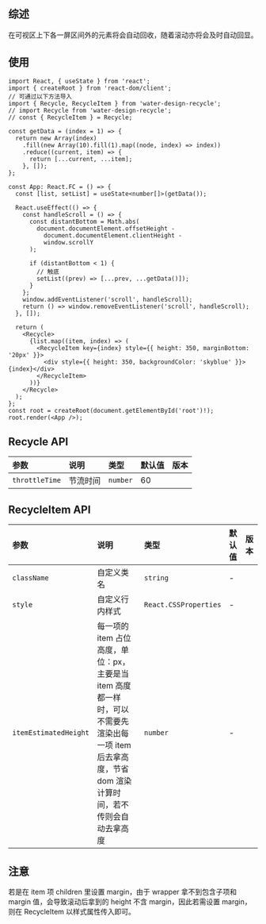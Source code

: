 ## 综述

在可视区上下各一屏区间外的元素将会自动回收，随着滚动亦将会及时自动回显。

## 使用

```tsx
import React, { useState } from 'react';
import { createRoot } from 'react-dom/client';
// 可通过以下方法导入
import { Recycle, RecycleItem } from 'water-design-recycle';
// import Recycle from 'water-design-recycle';
// const { RecycleItem } = Recycle;

const getData = (index = 1) => {
  return new Array(index)
    .fill(new Array(10).fill(1).map((node, index) => index))
    .reduce((current, item) => {
      return [...current, ...item];
    }, []);
};

const App: React.FC = () => {
  const [list, setList] = useState<number[]>(getData());

  React.useEffect(() => {
    const handleScroll = () => {
      const distantBottom = Math.abs(
        document.documentElement.offsetHeight -
          document.documentElement.clientHeight -
          window.scrollY
      );

      if (distantBottom < 1) {
        // 触底
        setList((prev) => [...prev, ...getData()]);
      }
    };
    window.addEventListener('scroll', handleScroll);
    return () => window.removeEventListener('scroll', handleScroll);
  }, []);

  return (
    <Recycle>
      {list.map((item, index) => (
        <RecycleItem key={index} style={{ height: 350, marginBottom: '20px' }}>
          <div style={{ height: 350, backgroundColor: 'skyblue' }}>{index}</div>
        </RecycleItem>
      ))}
    </Recycle>
  );
};
const root = createRoot(document.getElementById('root')!);
root.render(<App />);
```

## Recycle API

| 参数           | 说明     | 类型     | 默认值 | 版本 |
| :------------- | :------- | :------- | :----- | :--- |
| `throttleTime` | 节流时间 | `number` | 60     |      |

## RecycleItem API

| 参数                  | 说明                                                                                                                                                  | 类型                  | 默认值 | 版本 |
| :-------------------- | :---------------------------------------------------------------------------------------------------------------------------------------------------- | :-------------------- | :----- | :--- |
| `className`           | 自定义类名                                                                                                                                            | `string`              | -      |      |
| `style`               | 自定义行内样式                                                                                                                                        | `React.CSSProperties` | -      |      |
| `itemEstimatedHeight` | 每一项的 item 占位高度，单位：px，主要是当 item 高度都一样时，可以不需要先渲染出每一项 item 后去拿高度，节省 dom 渲染计算时间，若不传则会自动去拿高度 | `number`              | -      |      |

## 注意

若是在 item 项 children 里设置 margin，由于 wrapper 拿不到包含子项和 margin 值，会导致滚动后拿到的 height 不含 margin，因此若需设置 margin，则在 RecycleItem 以样式属性传入即可。
